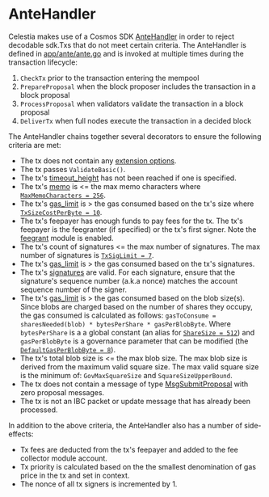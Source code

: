 # AnteHandler

Celestia makes use of a Cosmos SDK [AnteHandler](https://github.com/cosmos/cosmos-sdk/blob/v0.46.15/x/auth/spec/03_antehandlers.md) in order to reject decodable sdk.Txs that do not meet certain criteria. The AnteHandler is defined in [app/ante/ante.go](https://github.com/celestiaorg/celestia-app/blob/7f97788a64af7fe0fce00959753d6dd81663e98f/app/ante/ante.go) and is invoked at multiple times during the transaction lifecycle:

1. `CheckTx` prior to the transaction entering the mempool
1. `PrepareProposal` when the block proposer includes the transaction in a block proposal
1. `ProcessProposal` when validators validate the transaction in a block proposal
1. `DeliverTx` when full nodes execute the transaction in a decided block

The AnteHandler chains together several decorators to ensure the following criteria are met:

- The tx does not contain any [extension options](https://github.com/cosmos/cosmos-sdk/blob/22c28366466e64ebf0df1ce5bec8b1130523552c/proto/cosmos/tx/v1beta1/tx.proto#L119-L122).
- The tx passes `ValidateBasic()`.
- The tx's [timeout_height](https://github.com/cosmos/cosmos-sdk/blob/22c28366466e64ebf0df1ce5bec8b1130523552c/proto/cosmos/tx/v1beta1/tx.proto#L115-L117) has not been reached if one is specified.
- The tx's [memo](https://github.com/cosmos/cosmos-sdk/blob/22c28366466e64ebf0df1ce5bec8b1130523552c/proto/cosmos/tx/v1beta1/tx.proto#L110-L113) is <= the max memo characters where [`MaxMemoCharacters = 256`](<https://github.com/cosmos/cosmos-sdk/blob/a429238fc267da88a8548bfebe0ba7fb28b82a13/x/auth/README.md?plain=1#L230>).
- The tx's [gas_limit](https://github.com/cosmos/cosmos-sdk/blob/22c28366466e64ebf0df1ce5bec8b1130523552c/proto/cosmos/tx/v1beta1/tx.proto#L211-L213) is > the gas consumed based on the tx's size where [`TxSizeCostPerByte = 10`](https://github.com/cosmos/cosmos-sdk/blob/a429238fc267da88a8548bfebe0ba7fb28b82a13/x/auth/README.md?plain=1#L232).
- The tx's feepayer has enough funds to pay fees for the tx. The tx's feepayer is the feegranter (if specified) or the tx's first signer. Note the [feegrant](https://github.com/cosmos/cosmos-sdk/blob/v0.46.15/x/feegrant/README.md) module is enabled.
- The tx's count of signatures <= the max number of signatures. The max number of signatures is [`TxSigLimit = 7`](https://github.com/cosmos/cosmos-sdk/blob/a429238fc267da88a8548bfebe0ba7fb28b82a13/x/auth/README.md?plain=1#L231).
- The tx's [gas_limit](https://github.com/cosmos/cosmos-sdk/blob/22c28366466e64ebf0df1ce5bec8b1130523552c/proto/cosmos/tx/v1beta1/tx.proto#L211-L213) is > the gas consumed based on the tx's signatures.
- The tx's [signatures](https://github.com/cosmos/cosmos-sdk/blob/22c28366466e64ebf0df1ce5bec8b1130523552c/types/tx/signing/signature.go#L10-L26) are valid. For each signature, ensure that the signature's sequence number (a.k.a nonce) matches the account sequence number of the signer.
- The tx's [gas_limit](https://github.com/cosmos/cosmos-sdk/blob/22c28366466e64ebf0df1ce5bec8b1130523552c/proto/cosmos/tx/v1beta1/tx.proto#L211-L213) is > the gas consumed based on the blob size(s). Since blobs are charged based on the number of shares they occupy, the gas consumed is calculated as follows: `gasToConsume = sharesNeeded(blob) * bytesPerShare * gasPerBlobByte`. Where `bytesPerShare` is a a global constant (an alias for [`ShareSize = 512`](https://github.com/celestiaorg/celestia-app/blob/c90e61d5a2d0c0bd0e123df4ab416f6f0d141b7f/pkg/appconsts/global_consts.go#L27-L28)) and `gasPerBlobByte` is a governance parameter that can be modified (the [`DefaultGasPerBlobByte = 8`](https://github.com/celestiaorg/celestia-app/blob/c90e61d5a2d0c0bd0e123df4ab416f6f0d141b7f/pkg/appconsts/initial_consts.go#L16-L18)).
- The tx's total blob size is <= the max blob size. The max blob size is derived from the maximum valid square size. The max valid square size is the minimum of: `GovMaxSquareSize` and `SquareSizeUpperBound`.
- The tx does not contain a message of type [MsgSubmitProposal](https://github.com/cosmos/cosmos-sdk/blob/d6d929843bbd331b885467475bcb3050788e30ca/proto/cosmos/gov/v1/tx.proto#L33-L43) with zero proposal messages.
- The tx is not an IBC packet or update message that has already been processed.

In addition to the above criteria, the AnteHandler also has a number of side-effects:

- Tx fees are deducted from the tx's feepayer and added to the fee collector module account.
- Tx priority is calculated based on the the smallest denomination of gas price in the tx and set in context.
- The nonce of all tx signers is incremented by 1.
